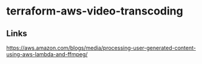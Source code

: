 # terraform-aws-video-transcoding

## Links
https://aws.amazon.com/blogs/media/processing-user-generated-content-using-aws-lambda-and-ffmpeg/
